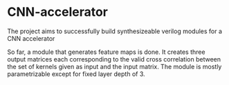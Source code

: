 # CNN-accelerator

The project aims to successfully build synthesizeable verilog modules for a CNN accelerator

So far, a module that generates feature maps is done. It creates three output matrices each corresponding to the valid cross correlation between the set of kernels given as input and the input matrix. The module is mostly parametrizable except for fixed layer depth of 3.
